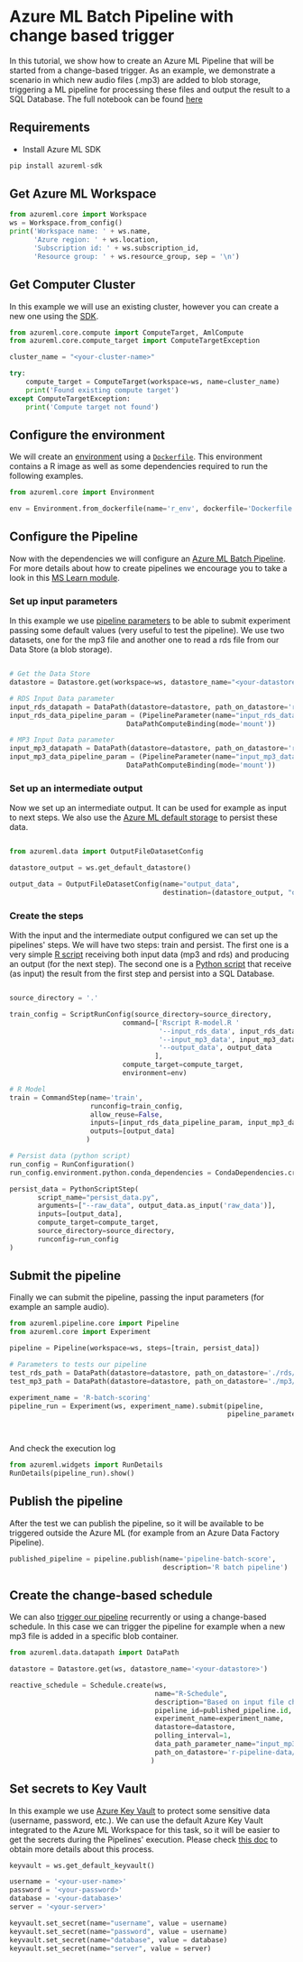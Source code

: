# Azure ML Batch Pipeline with change based trigger
In this tutorial, we show how to create an Azure ML Pipeline that will be started from a change-based trigger. As an example, we demonstrate a scenario in which new audio files (.mp3) are added to blob storage, triggering a ML pipeline for processing these files and output the result to a SQL Database. The full notebook can be found [here](./notebooks/create-azureml-batch-pipeline.ipynb)

## Requirements

* Install Azure ML SDK
```python 
pip install azureml-sdk 
```

## Get Azure ML Workspace
```python 
from azureml.core import Workspace
ws = Workspace.from_config()
print('Workspace name: ' + ws.name, 
      'Azure region: ' + ws.location, 
      'Subscription id: ' + ws.subscription_id, 
      'Resource group: ' + ws.resource_group, sep = '\n')
```

## Get Computer Cluster
In this example we will use an existing cluster, however you can create a new one using the [SDK](https://docs.microsoft.com/en-us/azure/machine-learning/how-to-create-attach-compute-cluster?tabs=python).
```python
from azureml.core.compute import ComputeTarget, AmlCompute
from azureml.core.compute_target import ComputeTargetException

cluster_name = "<your-cluster-name>"

try:
    compute_target = ComputeTarget(workspace=ws, name=cluster_name)
    print('Found existing compute target')
except ComputeTargetException:
    print('Compute target not found')
```

## Configure the environment
We will create an [environment](https://docs.microsoft.com/en-us/azure/machine-learning/concept-environments) using a [`Dockerfile`](Dockerfile). This environment contains a R image as well as some dependencies required to run the following examples.

```python
from azureml.core import Environment

env = Environment.from_dockerfile(name='r_env', dockerfile='Dockerfile')
```

## Configure the Pipeline
Now with the dependencies we will configure an [Azure ML Batch Pipeline](https://docs.microsoft.com/en-us/azure/machine-learning/how-to-create-machine-learning-pipelines). For more details about how to create pipelines we encourage you to take a look in this [MS Learn module](https://docs.microsoft.com/en-us/learn/modules/create-pipelines-in-aml/).

### Set up input parameters
In this example we use [pipeline parameters](https://docs.microsoft.com/en-us/python/api/azureml-pipeline-core/azureml.pipeline.core.graph.pipelineparameter?view=azure-ml-py) to be able to submit experiment passing some default values (very useful to test the pipeline). We use two datasets, one for the mp3 file and another one to read a rds file from our Data Store (a blob storage).

```python

# Get the Data Store
datastore = Datastore.get(workspace=ws, datastore_name="<your-datastore>")

# RDS Input Data parameter
input_rds_datapath = DataPath(datastore=datastore, path_on_datastore='r-pipeline-data/rds/accidents.Rd')
input_rds_data_pipeline_param = (PipelineParameter(name="input_rds_data", default_value=input_rds_datapath),
                             DataPathComputeBinding(mode='mount'))

# MP3 Input Data parameter
input_mp3_datapath = DataPath(datastore=datastore, path_on_datastore='r-pipeline-data/mp3')
input_mp3_data_pipeline_param = (PipelineParameter(name="input_mp3_data", default_value=input_mp3_datapath),
                             DataPathComputeBinding(mode='mount'))
```

### Set up an intermediate output
Now we set up an intermediate output. It can be used for example as input to next steps. We also use the [Azure ML default storage](https://docs.microsoft.com/en-us/azure/machine-learning/concept-azure-machine-learning-architecture) to persist these data.
```python

from azureml.data import OutputFileDatasetConfig

datastore_output = ws.get_default_datastore()

output_data = OutputFileDatasetConfig(name="output_data", 
                                      destination=(datastore_output, "output_data/{run-id}/{output-name}")).as_upload()

```

### Create the steps
With the input and the intermediate output configured we can set up the pipelines' steps. We will have two steps: train and persist. The first one is a very simple [R script](R-model.R) receiving both input data (mp3 and rds) and producing an output (for the next step). The second one is a [Python script](Persist-Data.py) that receive (as input) the result from the first step and persist into a SQL Database.

```python

source_directory = '.'

train_config = ScriptRunConfig(source_directory=source_directory,
                            command=['Rscript R-model.R '
                                     '--input_rds_data', input_rds_data_pipeline_param,
                                     '--input_mp3_data', input_mp3_data_pipeline_param,
                                     '--output_data', output_data
                                    ],
                            compute_target=compute_target,
                            environment=env)

# R Model
train = CommandStep(name='train', 
                    runconfig=train_config, 
                    allow_reuse=False, 
                    inputs=[input_rds_data_pipeline_param, input_mp3_data_pipeline_param, output_data_pipeline_param],
                    outputs=[output_data]
                   )

# Persist data (python script)
run_config = RunConfiguration()
run_config.environment.python.conda_dependencies = CondaDependencies.create(conda_packages=['pandas', 'pyodbc'])

persist_data = PythonScriptStep(
       script_name="persist_data.py",
       arguments=["--raw_data", output_data.as_input('raw_data')],
       inputs=[output_data],
       compute_target=compute_target,
       source_directory=source_directory,
       runconfig=run_config
)
```

## Submit the pipeline
Finally we can submit the pipeline, passing the input parameters (for example an sample audio).

```python
from azureml.pipeline.core import Pipeline
from azureml.core import Experiment

pipeline = Pipeline(workspace=ws, steps=[train, persist_data])

# Parameters to tests our pipeline
test_rds_path = DataPath(datastore=datastore, path_on_datastore='./rds/accidents.Rd')
test_mp3_path = DataPath(datastore=datastore, path_on_datastore='./mp3/file_example_MP3_5MG_01.mp3')

experiment_name = 'R-batch-scoring'
pipeline_run = Experiment(ws, experiment_name).submit(pipeline, 
                                                      pipeline_parameters={"input_rds_data": test_rds_path,
                                                                           "input_mp3_data": test_mp3_path 
                                                                          })
```

And check the execution log

```python
from azureml.widgets import RunDetails
RunDetails(pipeline_run).show()
```

[](images/azureml-pipeline-execution-log.jpg)

## Publish the pipeline
After the test we can publish the pipeline, so it will be available to be triggered outside the Azure ML (for example from an Azure Data Factory Pipeline).

```python
published_pipeline = pipeline.publish(name='pipeline-batch-score',
                                      description='R batch pipeline')
```

## Create the change-based schedule
We can also [trigger our pipeline](https://docs.microsoft.com/en-us/azure/machine-learning/how-to-trigger-published-pipeline) recurrently or using a change-based schedule. In this case we can trigger the pipeline for example when a new mp3 file is added in a specific blob container.

```python
from azureml.data.datapath import DataPath

datastore = Datastore.get(ws, datastore_name='<your-datastore>')

reactive_schedule = Schedule.create(ws, 
                                    name="R-Schedule", 
                                    description="Based on input file change.",
                                    pipeline_id=published_pipeline.id, 
                                    experiment_name=experiment_name, 
                                    datastore=datastore,
                                    polling_interval=1,
                                    data_path_parameter_name="input_mp3_data",
                                    path_on_datastore='r-pipeline-data/mp3/' 
                                   )

```
## Set secrets to Key Vault
In this example we use [Azure Key Vault](https://azure.microsoft.com/pt-br/services/key-vault/) to protect some sensitive data (username, password, etc.). We can use the default Azure Key Vault integrated to the Azure ML Workspace for this task, so it will be easier to get the secrets during the Pipelines' execution. Please check [this doc](https://docs.microsoft.com/en-us/azure/machine-learning/how-to-use-secrets-in-runs) to obtain more details about this process.

```python
keyvault = ws.get_default_keyvault()

username = '<your-user-name>'
password = '<your-password>'
database = '<your-database>'
server = '<your-server>'

keyvault.set_secret(name="username", value = username)
keyvault.set_secret(name="password", value = username)
keyvault.set_secret(name="database", value = database)
keyvault.set_secret(name="server", value = server)
```
